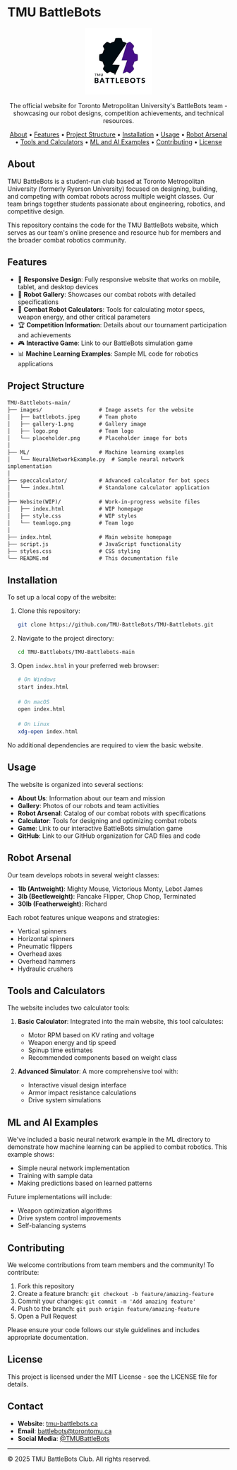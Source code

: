 # TMU BattleBots

<p align="center">
  <img src="./images/logo.png" alt="TMU BattleBots Logo" width="150">
</p>

<p align="center">
  The official website for Toronto Metropolitan University's BattleBots team - showcasing our robot designs, competition achievements, and technical resources.
</p>

<p align="center">
  <a href="#about">About</a> •
  <a href="#features">Features</a> •
  <a href="#project-structure">Project Structure</a> •
  <a href="#installation">Installation</a> •
  <a href="#usage">Usage</a> •
  <a href="#robot-arsenal">Robot Arsenal</a> •
  <a href="#tools-and-calculators">Tools and Calculators</a> •
  <a href="#ml-and-ai-examples">ML and AI Examples</a> •
  <a href="#contributing">Contributing</a> •
  <a href="#license">License</a>
</p>

## About

TMU BattleBots is a student-run club based at Toronto Metropolitan University (formerly Ryerson University) focused on designing, building, and competing with combat robots across multiple weight classes. Our team brings together students passionate about engineering, robotics, and competitive design.

This repository contains the code for the TMU BattleBots website, which serves as our team's online presence and resource hub for members and the broader combat robotics community.

## Features

- 📱 **Responsive Design**: Fully responsive website that works on mobile, tablet, and desktop devices
- 🤖 **Robot Gallery**: Showcases our combat robots with detailed specifications
- 🧮 **Combat Robot Calculators**: Tools for calculating motor specs, weapon energy, and other critical parameters
- 🏆 **Competition Information**: Details about our tournament participation and achievements
- 🎮 **Interactive Game**: Link to our BattleBots simulation game
- 📊 **Machine Learning Examples**: Sample ML code for robotics applications

## Project Structure

```
TMU-Battlebots-main/
├── images/                  # Image assets for the website
│   ├── battlebots.jpeg      # Team photo
│   ├── gallery-1.png        # Gallery image
│   ├── logo.png             # Team logo
│   └── placeholder.png      # Placeholder image for bots
│
├── ML/                      # Machine learning examples
│   └── NeuralNetworkExample.py  # Sample neural network implementation
│
├── speccalculator/          # Advanced calculator for bot specs
│   └── index.html           # Standalone calculator application
│
├── Website(WIP)/            # Work-in-progress website files
│   ├── index.html           # WIP homepage
│   ├── style.css            # WIP styles
│   └── teamlogo.png         # Team logo
│
├── index.html               # Main website homepage
├── script.js                # JavaScript functionality
├── styles.css               # CSS styling
└── README.md                # This documentation file
```

## Installation

To set up a local copy of the website:

1. Clone this repository:
   ```bash
   git clone https://github.com/TMU-BattleBots/TMU-Battlebots.git
   ```

2. Navigate to the project directory:
   ```bash
   cd TMU-Battlebots/TMU-Battlebots-main
   ```

3. Open `index.html` in your preferred web browser:
   ```bash
   # On Windows
   start index.html
   
   # On macOS
   open index.html
   
   # On Linux
   xdg-open index.html
   ```

No additional dependencies are required to view the basic website.

## Usage

The website is organized into several sections:

- **About Us**: Information about our team and mission
- **Gallery**: Photos of our robots and team activities
- **Robot Arsenal**: Catalog of our combat robots with specifications
- **Calculator**: Tools for designing and optimizing combat robots
- **Game**: Link to our interactive BattleBots simulation game
- **GitHub**: Link to our GitHub organization for CAD files and code

## Robot Arsenal

Our team develops robots in several weight classes:

- **1lb (Antweight)**: Mighty Mouse, Victorious Monty, Lebot James
- **3lb (Beetleweight)**: Pancake Flipper, Chop Chop, Terminated
- **30lb (Featherweight)**: Richard

Each robot features unique weapons and strategies:
- Vertical spinners
- Horizontal spinners
- Pneumatic flippers
- Overhead axes
- Overhead hammers
- Hydraulic crushers

## Tools and Calculators

The website includes two calculator tools:

1. **Basic Calculator**: Integrated into the main website, this tool calculates:
   - Motor RPM based on KV rating and voltage
   - Weapon energy and tip speed
   - Spinup time estimates
   - Recommended components based on weight class

2. **Advanced Simulator**: A more comprehensive tool with:
   - Interactive visual design interface
   - Armor impact resistance calculations
   - Drive system simulations

## ML and AI Examples

We've included a basic neural network example in the ML directory to demonstrate how machine learning can be applied to combat robotics. This example shows:

- Simple neural network implementation
- Training with sample data
- Making predictions based on learned patterns

Future implementations will include:
- Weapon optimization algorithms
- Drive system control improvements
- Self-balancing systems

## Contributing

We welcome contributions from team members and the community! To contribute:

1. Fork this repository
2. Create a feature branch: `git checkout -b feature/amazing-feature`
3. Commit your changes: `git commit -m 'Add amazing feature'`
4. Push to the branch: `git push origin feature/amazing-feature`
5. Open a Pull Request

Please ensure your code follows our style guidelines and includes appropriate documentation.

## License

This project is licensed under the MIT License - see the LICENSE file for details.

## Contact

- **Website**: [tmu-battlebots.ca](https://tmu-battlebots.ca)
- **Email**: battlebots@torontomu.ca
- **Social Media**: [@TMUBattleBots](https://twitter.com/TMUBattleBots)

---

© 2025 TMU BattleBots Club. All rights reserved.